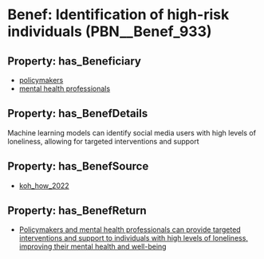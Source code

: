 # Benef: __Identification of high-risk individuals__ (PBN__Benef_933)

## Property: has_Beneficiary

* [policymakers](../Stakeholder/PBN__Stakeholder_126)
* [mental health professionals](../Stakeholder/PBN__Stakeholder_368)

## Property: has_BenefDetails

Machine learning models can identify social media users with high levels of loneliness, allowing for targeted interventions and support

## Property: has_BenefSource

* [koh_how_2022](../Article/PBN__Article_190)

## Property: has_BenefReturn

* [Policymakers and mental health professionals can provide targeted interventions and support to individuals with high levels of loneliness, improving their mental health and well-being](../BenefReturn/PBN__BenefReturn_1022)

